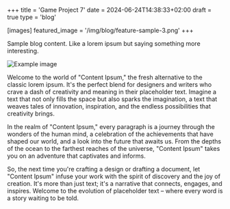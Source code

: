 +++
title = 'Game Project 7'
date = 2024-06-24T14:38:33+02:00
draft = true
type = 'blog'

[images]
    featured_image = '/img/blog/feature-sample-3.png'
+++

Sample blog content. Like a lorem ipsum but saying something more interesting.

![Example image](/img/blog/feature-sample-3.png)

Welcome to the world of "Content Ipsum," the fresh alternative to the classic lorem ipsum. It's the perfect blend for designers and writers who crave a dash of creativity and meaning in their placeholder text. Imagine a text that not only fills the space but also sparks the imagination, a text that weaves tales of innovation, inspiration, and the endless possibilities that creativity brings.

In the realm of "Content Ipsum," every paragraph is a journey through the wonders of the human mind, a celebration of the achievements that have shaped our world, and a look into the future that awaits us. From the depths of the ocean to the farthest reaches of the universe, "Content Ipsum" takes you on an adventure that captivates and informs.

So, the next time you're crafting a design or drafting a document, let "Content Ipsum" infuse your work with the spirit of discovery and the joy of creation. It's more than just text; it's a narrative that connects, engages, and inspires. Welcome to the evolution of placeholder text – where every word is a story waiting to be told.